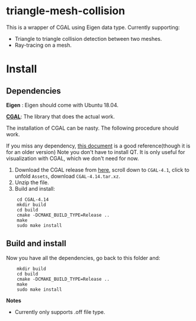# triangle-mesh-collision
This is a wrapper of CGAL using Eigen data type. Currently supporting:
- Triangle to triangle collision detection between two meshes.
- Ray-tracing on a mesh.

# Install
## Dependencies
**Eigen** : Eigen should come with Ubuntu 18.04.

[**CGAL**](https://github.com/CGAL/cgal): The library that does the actual work.

The installation of CGAL can be nasty. The following procedure should work.

If you miss any dependency, [this document](https://docs.google.com/viewer?a=v&pid=sites&srcid=ZGVmYXVsdGRvbWFpbnxzaW5naHN1a2hyYWp8Z3g6MThiNjRkNjhhMWY0ZjgyYw) is a good reference(though it is for an older version)
Note you don't have to install QT. It is only useful for visualization with CGAL, which we don't need for now.

1. Download the CGAL release from [here](https://github.com/CGAL/cgal/releases), scroll down to `CGAL-4.1`, click to unfold `Assets`, download `CGAL-4.14.tar.xz`.
2. Unzip the file.
2. Build and install:
```
    cd CGAL-4.14
    mkdir build
    cd build
    cmake -DCMAKE_BUILD_TYPE=Release ..
    make
    sudo make install
```
## Build and install
Now you have all the dependencies, go back to this folder and:
```
    mkdir build
    cd build
    cmake -DCMAKE_BUILD_TYPE=Release ..
    make
    sudo make install
```

**Notes**
* Currently only supports .off file type.